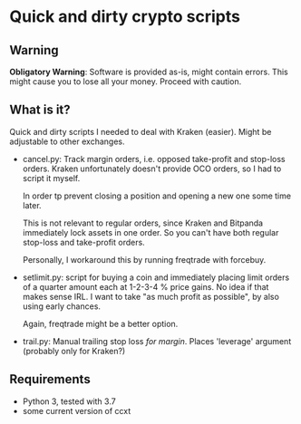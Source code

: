 # Quick and dirty crypto scripts

## Warning

**Obligatory Warning**: Software is provided as-is, might contain errors.
This might cause you to lose all your money. Proceed with caution.

## What is it?

Quick and dirty scripts I needed to deal with Kraken (easier).
Might be adjustable to other exchanges.

- cancel.py:
  Track margin orders, i.e. opposed take-profit and stop-loss orders.
  Kraken unfortunately doesn't provide OCO orders, so I had to script it myself.
  
  In order tp prevent closing a position and opening a new one some time later.
  
  This is not relevant to regular orders, since Kraken and Bitpanda immediately
  lock assets in one order. So you can't have both regular stop-loss and take-profit
  orders.
  
  Personally, I workaround this by running freqtrade with forcebuy.
- setlimit.py:
  script for buying a coin and immediately placing limit orders
  of a quarter amount each at 1-2-3-4 % price gains. No idea if that
  makes sense IRL. I want to take "as much profit as possible", by also
  using early chances.
  
  Again, freqtrade might be a better option.
- trail.py:
  Manual trailing stop loss *for margin*.
  Places 'leverage' argument (probably only for Kraken?)

## Requirements

- Python 3, tested with 3.7
- some current version of ccxt

